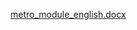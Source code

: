 [metro_module_english.docx](https://github.com/user-attachments/files/19845905/metro_module_english.docx)

